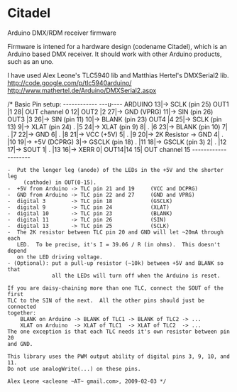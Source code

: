 Citadel
=======

Arduino DMX/RDM receiver firmware

Firmware is intened for a hardware design (codename Citadel), which is an Arduino based DMX receiver.
It should work with other Arduino products, such as an uno.

I have used Alex Leone's TLC5940 lib and Matthias Hertel's DMXSerial2 lib.
http://code.google.com/p/tlc5940arduino/
http://www.mathertel.de/Arduino/DMXSerial2.aspx

/*
    Basic Pin setup:
    ------------                                  ---u----
    ARDUINO   13|-> SCLK (pin 25)           OUT1 |1     28| OUT channel 0
              12|                           OUT2 |2     27|-> GND (VPRG)
              11|-> SIN (pin 26)            OUT3 |3     26|-> SIN (pin 11)
              10|-> BLANK (pin 23)          OUT4 |4     25|-> SCLK (pin 13)
               9|-> XLAT (pin 24)             .  |5     24|-> XLAT (pin 9)
               8|                             .  |6     23|-> BLANK (pin 10)
               7|                             .  |7     22|-> GND
               6|                             .  |8     21|-> VCC (+5V)
               5|                             .  |9     20|-> 2K Resistor -> GND
               4|                             .  |10    19|-> +5V (DCPRG)
               3|-> GSCLK (pin 18)            .  |11    18|-> GSCLK (pin 3)
               2|                             .  |12    17|-> SOUT
               1|                             .  |13    16|-> XERR
               0|                           OUT14|14    15| OUT channel 15
    ------------                                  --------

    -  Put the longer leg (anode) of the LEDs in the +5V and the shorter leg
         (cathode) in OUT(0-15).
    -  +5V from Arduino -> TLC pin 21 and 19     (VCC and DCPRG)
    -  GND from Arduino -> TLC pin 22 and 27     (GND and VPRG)
    -  digital 3        -> TLC pin 18            (GSCLK)
    -  digital 9        -> TLC pin 24            (XLAT)
    -  digital 10       -> TLC pin 23            (BLANK)
    -  digital 11       -> TLC pin 26            (SIN)
    -  digital 13       -> TLC pin 25            (SCLK)
    -  The 2K resistor between TLC pin 20 and GND will let ~20mA through each
       LED.  To be precise, it's I = 39.06 / R (in ohms).  This doesn't depend
       on the LED driving voltage.
    - (Optional): put a pull-up resistor (~10k) between +5V and BLANK so that
                  all the LEDs will turn off when the Arduino is reset.

    If you are daisy-chaining more than one TLC, connect the SOUT of the first
    TLC to the SIN of the next.  All the other pins should just be connected
    together:
        BLANK on Arduino -> BLANK of TLC1 -> BLANK of TLC2 -> ...
        XLAT on Arduino  -> XLAT of TLC1  -> XLAT of TLC2  -> ...
    The one exception is that each TLC needs it's own resistor between pin 20
    and GND.

    This library uses the PWM output ability of digital pins 3, 9, 10, and 11.
    Do not use analogWrite(...) on these pins.

    Alex Leone <acleone ~AT~ gmail.com>, 2009-02-03 */